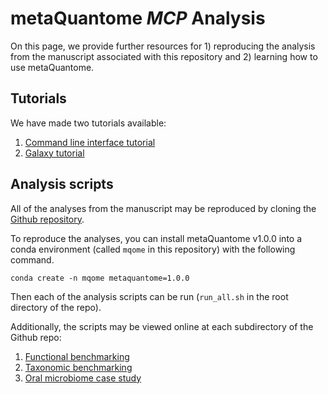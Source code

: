 # metaQuantome *MCP* Analysis

On this page, we provide further resources for 1) reproducing the analysis from the manuscript associated with this repository and 2) learning how to use metaQuantome.

## Tutorials

We have made two tutorials available:

1. [Command line interface tutorial](cli_tutorial/cli_tutorial.md)
2. [Galaxy tutorial](galaxy_tutorial/tutorial.md)

## Analysis scripts

All of the analyses from the manuscript may be reproduced by cloning the [Github repository](https://github.com/galaxyproteomics/metaquantome_mcp_analysis).

To reproduce the analyses, you can install metaQuantome v1.0.0 into a conda environment (called `mqome` in this repository) with the following command.

```
conda create -n mqome metaquantome=1.0.0
```

Then each of the analysis scripts can be run (`run_all.sh` in the root directory of the repo).

Additionally, the scripts may be viewed online at each subdirectory of the Github repo:

1. [Functional benchmarking](https://github.com/galaxyproteomics/metaquantome_mcp_analysis/tree/master/functional_benchmarking)
2. [Taxonomic benchmarking](https://github.com/galaxyproteomics/metaquantome_mcp_analysis/tree/master/taxonomic_benchmarking)
3. [Oral microbiome case study](https://github.com/galaxyproteomics/metaquantome_mcp_analysis/tree/master/oral_microbiome_case_study)
